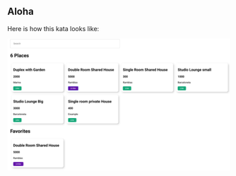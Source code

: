 ## Aloha

Here is how this kata looks like: 

![react-kata-screenshot](src/assets/react-kata-screenshot.png)

